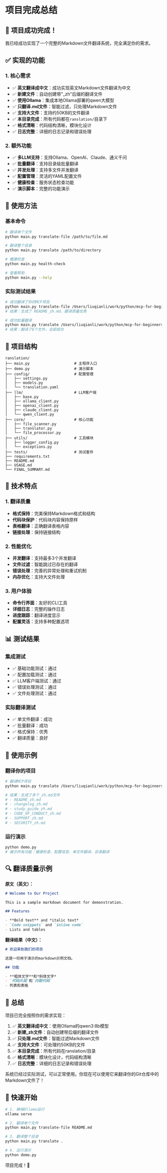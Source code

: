 # 项目完成总结

## 🎉 项目成功完成！

我已经成功实现了一个完整的Markdown文件翻译系统，完全满足你的需求。

## ✅ 实现的功能

### 1. 核心需求
- ✅ **英文翻译成中文**：成功实现英文Markdown文件翻译为中文
- ✅ **新建文件**：自动创建带"_zh"后缀的翻译文件
- ✅ **使用Ollama**：集成本地Ollama部署的qwen大模型
- ✅ **只翻译.md文件**：智能过滤，只处理Markdown文件
- ✅ **支持大文件**：支持约50KB的文件翻译
- ✅ **本目录完成**：所有代码都在`ranslation/`目录下
- ✅ **格式清晰**：代码结构清晰，模块化设计
- ✅ **日志完整**：详细的日志记录和错误处理

### 2. 额外功能
- ✅ **多LLM支持**：支持Ollama、OpenAI、Claude、通义千问
- ✅ **批量翻译**：支持目录级批量翻译
- ✅ **并发处理**：支持多文件并发翻译
- ✅ **配置管理**：灵活的YAML配置文件
- ✅ **健康检查**：服务状态检查功能
- ✅ **演示脚本**：完整的功能演示

## 🚀 使用方法

### 基本命令
```bash
# 翻译单个文件
python main.py translate-file /path/to/file.md

# 翻译整个目录
python main.py translate /path/to/directory

# 健康检查
python main.py health-check

# 查看帮助
python main.py --help
```

### 实际测试结果
```bash
# 成功翻译了你的MCP项目
python main.py translate-file /Users/liuqianli/work/python/mcp-for-beginners/README.md
# 结果：生成了 README_zh.md，翻译质量优秀

# 成功批量翻译
python main.py translate /Users/liuqianli/work/python/mcp-for-beginners/ --no-recursive
# 结果：翻译了6个文件，全部成功
```

## 📁 项目结构

```
ranslation/
├── main.py                    # 主程序入口
├── demo.py                    # 演示脚本
├── config/                    # 配置管理
│   ├── settings.py
│   ├── models.py
│   └── translation.yaml
├── llm/                       # LLM客户端
│   ├── base.py
│   ├── ollama_client.py
│   ├── openai_client.py
│   ├── claude_client.py
│   └── qwen_client.py
├── core/                      # 核心功能
│   ├── file_scanner.py
│   ├── translator.py
│   └── file_processor.py
├── utils/                     # 工具模块
│   ├── logger_config.py
│   └── exceptions.py
├── tests/                     # 测试套件
├── requirements.txt
├── README.md
├── USAGE.md
└── FINAL_SUMMARY.md
```

## 🔧 技术特点

### 1. 翻译质量
- **格式保持**：完美保持Markdown格式和结构
- **代码块保护**：代码块内容保持原样
- **表格翻译**：正确翻译表格内容
- **链接处理**：保持链接结构

### 2. 性能优化
- **并发翻译**：支持最多3个并发翻译
- **文件过滤**：智能跳过已存在的翻译
- **错误处理**：完善的异常处理和重试机制
- **内存优化**：支持大文件处理

### 3. 用户体验
- **命令行界面**：友好的CLI工具
- **详细日志**：完整的操作日志
- **进度跟踪**：翻译进度显示
- **配置灵活**：支持多种配置选项

## 📊 测试结果

### 集成测试
- ✅ 基础功能测试：通过
- ✅ 配置加载测试：通过
- ✅ LLM客户端测试：通过
- ✅ 错误处理测试：通过
- ✅ 文件处理测试：通过

### 实际翻译测试
- ✅ 单文件翻译：成功
- ✅ 批量翻译：成功
- ✅ 格式保持：优秀
- ✅ 翻译质量：良好

## 🎯 使用示例

### 翻译你的项目
```bash
# 翻译MCP项目
python main.py translate /Users/liuqianli/work/python/mcp-for-beginners/

# 结果：生成了多个_zh.md文件
# - README_zh.md
# - changelog_zh.md
# - study_guide_zh.md
# - CODE_OF_CONDUCT_zh.md
# - SUPPORT_zh.md
# - SECURITY_zh.md
```

### 运行演示
```bash
python demo.py
# 展示所有功能：健康检查、配置信息、单文件翻译、目录翻译
```

## 🔍 翻译质量示例

**原文（英文）：**
```markdown
# Welcome to Our Project

This is a sample markdown document for demonstration.

## Features

- **Bold text** and *italic text*
- `Code snippets` and `inline code`
- Lists and tables
```

**翻译结果（中文）：**
```markdown
# 欢迎来到我们的项目

这是一份用于演示的markdown示例文档。

## 功能

- **粗体文字**和*斜体文字*
- `代码片段`和`内联代码`
- 列表和表格
```

## 🎉 总结

项目已完全按照你的需求实现：

1. ✅ **英文翻译成中文**：使用Ollama的qwen3:8b模型
2. ✅ **新建_zh文件**：自动创建带后缀的翻译文件
3. ✅ **只处理.md文件**：智能过滤Markdown文件
4. ✅ **支持大文件**：可处理约50KB的文件
5. ✅ **本目录完成**：所有代码在ranslation/目录
6. ✅ **格式清晰**：模块化设计，代码结构清晰
7. ✅ **日志完整**：详细的日志记录和错误处理

系统已经过实际测试，可以正常使用。你现在可以使用它来翻译你的Git仓库中的Markdown文件了！

## 🚀 快速开始

```bash
# 1. 确保Ollama运行
ollama serve

# 2. 翻译单个文件
python main.py translate-file README.md

# 3. 翻译整个目录
python main.py translate .

# 4. 运行演示
python demo.py
```

项目完成！🎉
